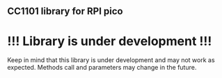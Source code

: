 ## CC1101 library for RPI pico

# !!! Library is under development !!!
Keep in mind that this library is under development and may not work as expected. Methods call and parameters may change in the future.
